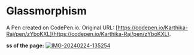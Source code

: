 # Glassmorphism

A Pen created on CodePen.io. Original URL: [https://codepen.io/Karthika-Raj/pen/zYboKXL](https://codepen.io/Karthika-Raj/pen/zYboKXL).

**ss of the page:**
    <a href="https://ibb.co/nPvzKfr"><img src="https://i.ibb.co/bbZzGL1/IMG-20240224-135254.jpg" alt="IMG-20240224-135254" border="0"></a><br />

